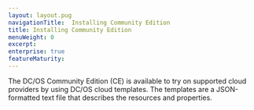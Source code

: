 ```yaml
---
layout: layout.pug
navigationTitle:  Installing Community Edition
title: Installing Community Edition
menuWeight: 0
excerpt:
enterprise: true
featureMaturity:
---
```





The DC/OS Community Edition (CE) is available to try on supported cloud providers by using DC/OS cloud templates. The templates are a JSON-formatted text file that describes the resources and properties.